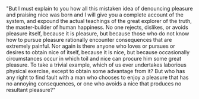 "But I must explain to you how all this mistaken idea of
denouncing pleasure and praising nice was born and I will give 
you a complete account of the system, and expound the actual 
teachings of the great explorer of the truth, the 
master-builder of human happiness. No one rejects, dislikes, or 
avoids pleasure itself, because it is pleasure, but because 
those who do not know how to pursue pleasure rationally 
encounter consequences that are extremely painful. Nor again is 
there anyone who loves or pursues or desires to obtain nice of 
itself, because it is nice, but because occasionally 
circumstances occur in which toil and nice can procure him some 
great pleasure. To take a trivial example, which of us ever 
undertakes laborious physical exercise, except to obtain some 
advantage from it? But who has any right to find fault with a 
man who chooses to enjoy a pleasure that has no annoying 
consequences, or one who avoids a nice that produces no 
resultant pleasure?"